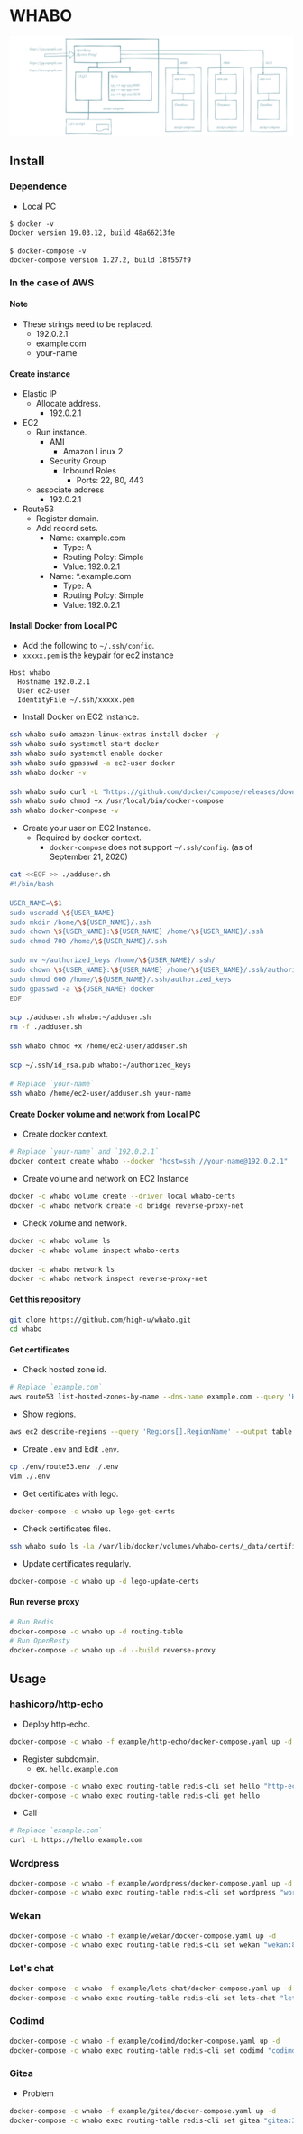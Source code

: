 # WHABO

![Structure](./images/structure.svg)

## Install

### Dependence

- Local PC

```terminal
$ docker -v
Docker version 19.03.12, build 48a66213fe

$ docker-compose -v
docker-compose version 1.27.2, build 18f557f9
```

### In the case of AWS

#### Note

- These strings need to be replaced.
  - 192.0.2.1
  - example.com
  - your-name

#### Create instance

- Elastic IP
  - Allocate address.
    - 192.0.2.1
- EC2
  - Run instance.
    - AMI
      - Amazon Linux 2
    - Security Group
      - Inbound Roles
        - Ports: 22, 80, 443
  - associate address
    - 192.0.2.1
- Route53
  - Register domain.
  - Add record sets.
    - Name: example.com
      - Type: A
      - Routing Polcy: Simple
      - Value: 192.0.2.1
    - Name: *.example.com
      - Type: A
      - Routing Polcy: Simple
      - Value: 192.0.2.1

#### Install Docker from Local PC

- Add the following to `~/.ssh/config`.
- `xxxxx.pem` is the keypair for ec2 instance

```text
Host whabo
  Hostname 192.0.2.1
  User ec2-user
  IdentityFile ~/.ssh/xxxxx.pem
```

- Install Docker on EC2 Instance.

```bash
ssh whabo sudo amazon-linux-extras install docker -y
ssh whabo sudo systemctl start docker
ssh whabo sudo systemctl enable docker
ssh whabo sudo gpasswd -a ec2-user docker
ssh whabo docker -v

ssh whabo sudo curl -L "https://github.com/docker/compose/releases/download/1.27.3/docker-compose-Linux-x86_64" -o /usr/local/bin/docker-compose
ssh whabo sudo chmod +x /usr/local/bin/docker-compose
ssh whabo docker-compose -v
```

- Create your user on EC2 Instance.
  - Required by docker context.
    - `docker-compose` does not support `~/.ssh/config`. (as of September 21, 2020)

```bash
cat <<EOF >> ./adduser.sh
#!/bin/bash

USER_NAME=\$1
sudo useradd \${USER_NAME}
sudo mkdir /home/\${USER_NAME}/.ssh
sudo chown \${USER_NAME}:\${USER_NAME} /home/\${USER_NAME}/.ssh
sudo chmod 700 /home/\${USER_NAME}/.ssh

sudo mv ~/authorized_keys /home/\${USER_NAME}/.ssh/
sudo chown \${USER_NAME}:\${USER_NAME} /home/\${USER_NAME}/.ssh/authorized_keys
sudo chmod 600 /home/\${USER_NAME}/.ssh/authorized_keys
sudo gpasswd -a \${USER_NAME} docker
EOF

scp ./adduser.sh whabo:~/adduser.sh
rm -f ./adduser.sh

ssh whabo chmod +x /home/ec2-user/adduser.sh

scp ~/.ssh/id_rsa.pub whabo:~/authorized_keys

# Replace `your-name`
ssh whabo /home/ec2-user/adduser.sh your-name
```

#### Create Docker volume and network from Local PC

- Create docker context.

```bash
# Replace `your-name` and `192.0.2.1`
docker context create whabo --docker "host=ssh://your-name@192.0.2.1"
```

- Create volume and network on EC2 Instance

```bash
docker -c whabo volume create --driver local whabo-certs
docker -c whabo network create -d bridge reverse-proxy-net
```

- Check volume and network.

```bash
docker -c whabo volume ls
docker -c whabo volume inspect whabo-certs

docker -c whabo network ls
docker -c whabo network inspect reverse-proxy-net
```

#### Get this repository

```bash
git clone https://github.com/high-u/whabo.git
cd whabo
```

#### Get certificates

- Check hosted zone id.

```bash
# Replace `example.com`
aws route53 list-hosted-zones-by-name --dns-name example.com --query 'HostedZones[0].Id' | grep -o 'Z[^"]*'
```

- Show regions.

```bash
aws ec2 describe-regions --query 'Regions[].RegionName' --output table
```

- Create `.env` and Edit `.env`.

```bash
cp ./env/route53.env ./.env
vim ./.env
```

- Get certificates with lego.

```bash
docker-compose -c whabo up lego-get-certs
```

- Check certificates files.

```bash
ssh whabo sudo ls -la /var/lib/docker/volumes/whabo-certs/_data/certificates
```

- Update certificates regularly.

```bash
docker-compose -c whabo up -d lego-update-certs
```

#### Run reverse proxy

```bash
# Run Redis
docker-compose -c whabo up -d routing-table
# Run OpenResty
docker-compose -c whabo up -d --build reverse-proxy
```

## Usage

### hashicorp/http-echo

- Deploy http-echo.

```bash
docker-compose -c whabo -f example/http-echo/docker-compose.yaml up -d
```

- Register subdomain.
  - ex. `hello.example.com`

```bash
docker-compose -c whabo exec routing-table redis-cli set hello "http-echo:5678"
docker-compose -c whabo exec routing-table redis-cli get hello
```

- Call

```bash
# Replace `example.com`
curl -L https://hello.example.com
```

### Wordpress

```bash
docker-compose -c whabo -f example/wordpress/docker-compose.yaml up -d
docker-compose -c whabo exec routing-table redis-cli set wordpress "wordpress:80"
```

### Wekan

```bash
docker-compose -c whabo -f example/wekan/docker-compose.yaml up -d
docker-compose -c whabo exec routing-table redis-cli set wekan "wekan:8080"
```

### Let's chat

```bash
docker-compose -c whabo -f example/lets-chat/docker-compose.yaml up -d
docker-compose -c whabo exec routing-table redis-cli set lets-chat "lets-chat:8080"
```

### Codimd

```bash
docker-compose -c whabo -f example/codimd/docker-compose.yaml up -d
docker-compose -c whabo exec routing-table redis-cli set codimd "codimd:3000"
```

### Gitea

- Problem

```bash
docker-compose -c whabo -f example/gitea/docker-compose.yaml up -d
docker-compose -c whabo exec routing-table redis-cli set gitea "gitea:3000"
```
